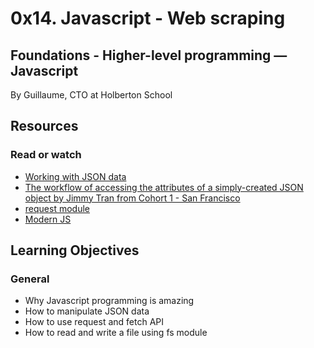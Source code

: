 # 0x14. Javascript - Web scraping

## Foundations - Higher-level programming ― Javascript

By Guillaume, CTO at Holberton School

## Resources

### Read or watch

* [Working with JSON data](https://developer.mozilla.org/en-US/docs/Learn/JavaScript/Objects/JSON)
* [The workflow of accessing the attributes of a simply-created JSON object by Jimmy Tran from Cohort 1 - San Francisco](https://medium.com/@vietkieutie/the-workflow-of-accessing-the-attributes-of-a-simply-created-json-object-82a5b33e2319)
* [request module](https://github.com/request/request)
* [Modern JS](https://github.com/mbeaudru/modern-js-cheatsheet)

## Learning Objectives

### General

* Why Javascript programming is amazing
* How to manipulate JSON data
* How to use request and fetch API
* How to read and write a file using fs module
